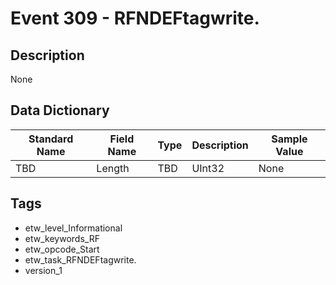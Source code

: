# Event 309 - RFNDEFtagwrite.

## Description
None

## Data Dictionary
|Standard Name|Field Name|Type|Description|Sample Value|
|---|---|---|---|---|
|TBD|Length|TBD|UInt32|None|None|

## Tags
* etw_level_Informational
* etw_keywords_RF
* etw_opcode_Start
* etw_task_RFNDEFtagwrite.
* version_1